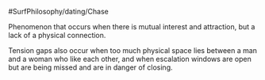 #SurfPhilosophy/dating/Chase 

Phenomenon that occurs when there is mutual interest and attraction, but a lack of a physical connection.

Tension gaps also occur when too much physical space lies between a man and a woman who like each other, and when escalation windows are open but are being missed and are in danger of closing.